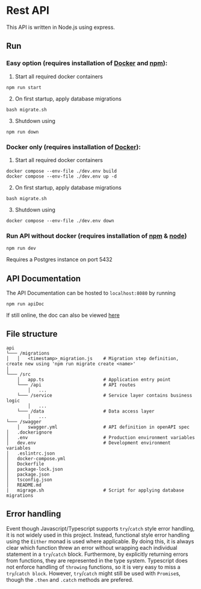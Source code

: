 # Rest API
This API is written in Node.js using express.

## Run
### Easy option (requires installation of [Docker](https://docs.docker.com/) and [npm](https://www.npmjs.com/)):
1. Start all required docker containers
```shell
npm run start
```
2. On first startup, apply database migrations 
```shell
bash migrate.sh
```
3. Shutdown using
```shell
npm run down
```

### Docker only (requires installation of [Docker](https://docs.docker.com/)):
1. Start all required docker containers
```shell
docker compose --env-file ./dev.env build
docker compose --env-file ./dev.env up -d
```
2. On first startup, apply database migrations 
```shell
bash migrate.sh
```
3. Shutdown using 
```shell
docker compose --env-file ./dev.env down
```

### Run API without docker (requires installation of [npm](https://www.npmjs.com/) & [node](https://nodejs.org/en/))
```shell
npm run dev
```
Requires a Postgres instance on port 5432

## API Documentation
The API Documentation can be hosted to `localhost:8080` by running
```shell
npm run apiDoc
```
If still online, the doc can also be viewed [here](https://mvsp-api.ncmg.eu/doc)

## File structure
```
api
└─── /migrations
│   │   <timestamp>_migration.js    # Migration step definition, create new using 'npm run migrate create <name>'
│   
└─── /src
    │   app.ts                      # Application entry point
    └─── /api                       # API routes
        │   ...
    └─── /service                   # Service layer contains business logic
        │   ...
    └─── /data                      # Data access layer
        │   ...
└─── /swagger
    │   swagger.yml                 # API definition in openAPI spec
│   .dockerignore
│   .env                            # Production environment variables
│   dev.env                         # Development environment variables
│   .eslintrc.json
│   docker-compose.yml
│   Dockerfile
│   package-lock.json
│   package.json
│   tsconfig.json
│   README.md
|   migrage.sh                      # Script for applying database migrations
```

## Error handling
Event though Javascript/Typescript supports `try`/`catch` style error handling, it is not widely used in this project. Instead, functional style error handling using the `Either` monad is used where applicable.
By doing this, it is always clear which function threw an error without wrapping each individual statement in a `try`/`catch` block. Furthermore, by explicitly returning errors from functions, they are represented in the type system. 
Typescript does not enforce handling of `throwing` functions, so it is very easy to miss a `try`/`catch block`.
However, `try`/`catch` might still be used with `Promise`s, though the `.then` and `.catch` methods are prefered.